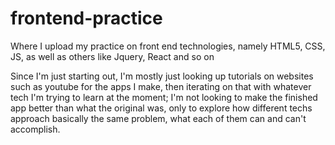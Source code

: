 # frontend-practice
Where I upload my practice on front end technologies, namely HTML5, CSS, JS, as well as others like Jquery, React and so on

Since I'm just starting out, I'm mostly just looking up tutorials on websites such as youtube for the apps I make, then iterating on that with whatever
tech I'm trying to learn at the moment; I'm not looking to make the finished app better than what the original was, only to explore how different techs
approach basically the same problem, what each of them can and can't accomplish. 
